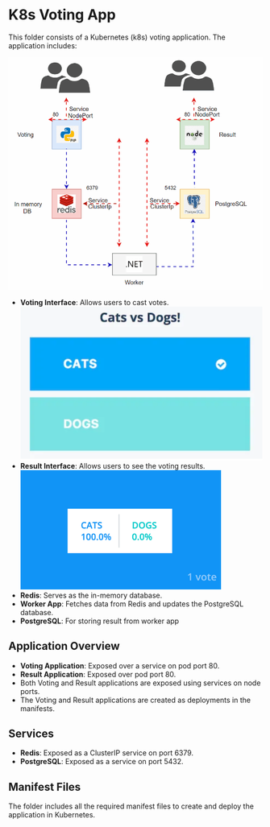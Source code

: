 # K8s Voting App

This folder consists of a Kubernetes (k8s) voting application. The application includes:

![Voting App Overview](../Images/Votingapp-arch.gif)

- **Voting Interface**: Allows users to cast votes.
![Voting Interface](../Images/votingscreen.PNG)
- **Result Interface**: Allows users to see the voting results.
![Voting Interface](../Images/resultscreen.PNG)
- **Redis**: Serves as the in-memory database.
- **Worker App**: Fetches data from Redis and updates the PostgreSQL database.
- **PostgreSQL**: For storing result from worker app

## Application Overview

- **Voting Application**: Exposed over a service on pod port 80.
- **Result Application**: Exposed over pod port 80.
- Both Voting and Result applications are exposed using services on node ports.
- The Voting and Result applications are created as deployments in the manifests.

## Services

- **Redis**: Exposed as a ClusterIP service on port 6379.
- **PostgreSQL**: Exposed as a service on port 5432.

## Manifest Files

The folder includes all the required manifest files to create and deploy the application in Kubernetes.
